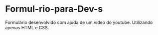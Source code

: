 # Formul-rio-para-Dev-s
Formulário desenvolvido com ajuda de um vídeo do youtube. Utilizando apenas HTML e CSS.
